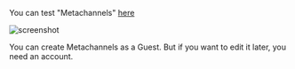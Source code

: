 You can test "Metachannels" [here](http://metachannels.ga/)

![screenshot](https://imgur.com/a/iZ8xj)

You can create Metachannels as a Guest. But if you want to edit it later, you need an account.
